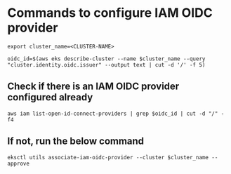 # Commands to configure IAM OIDC provider

    export cluster_name=<CLUSTER-NAME>

    oidc_id=$(aws eks describe-cluster --name $cluster_name --query "cluster.identity.oidc.issuer" --output text | cut -d '/' -f 5) 

## Check if there is an IAM OIDC provider configured already

    aws iam list-open-id-connect-providers | grep $oidc_id | cut -d "/" -f4

## If not, run the below command

    eksctl utils associate-iam-oidc-provider --cluster $cluster_name --approve
